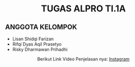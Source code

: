 <h1 align="center">TUGAS ALPRO TI.1A<br></h1>

## ANGGOTA KELOMPOK
<p>
  
  - Lisan Shidqi Farizan
  - Rifqi Dyas Aqil Prasetyo
  - Risky Dharmawan Prihadhi
</p>


<p align="center"> Berikut Link Video Penjelasan nya: <a href="link penjelasan">Instagram</p>